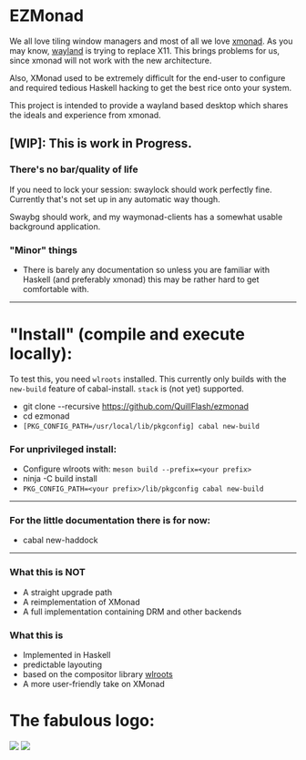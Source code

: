 # EZMonad

We all love tiling window managers and most of all we love [xmonad](https://github.com/xmonad/xmonad).
As you may know, [wayland](https://wayland.freedesktop.org/) is trying to replace X11. This brings problems for us, since xmonad will not work with the new architecture.

Also, XMonad used to be extremely difficult for the end-user to configure and required tedious Haskell hacking to get the best rice onto your system.

This project is intended to provide a wayland based desktop which shares the ideals and experience from xmonad.

## [WIP]: This is work in Progress.
### There's no bar/quality of life

If you need to lock your session: swaylock should work perfectly fine.
Currently that's not set up in any automatic way though.

Swaybg should work, and my waymonad-clients has a somewhat usable background application.

### "Minor" things

* There is barely any documentation so unless you are familiar with Haskell (and preferably xmonad) this may be rather hard to get comfortable with.

-----
# "Install" (compile and execute locally):

To test this, you need `wlroots` installed.
This currently only builds with the `new-build` feature of cabal-install. `stack` is (not yet) supported.

 * git clone --recursive https://github.com/QuillFlash/ezmonad
 * cd ezmonad
 * `[PKG_CONFIG_PATH=/usr/local/lib/pkgconfig] cabal new-build`
 
 ### For unprivileged install:
 * Configure wlroots with: `meson build --prefix=<your prefix>`
 * ninja -C build install
 * `PKG_CONFIG_PATH=<your prefix>/lib/pkgconfig cabal new-build`
 
 ---
### For the little documentation there is for now: 
 * cabal new-haddock

-----

### What this is NOT

* A straight upgrade path
* A reimplementation of XMonad
* A full implementation containing DRM and other backends

### What this is

* Implemented in Haskell
* predictable layouting
* based on the compositor library [wlroots](https://github.com/SirCmpwn/wlroots)
* A more user-friendly take on XMonad


# The fabulous logo:

<img src="./assets/logo-heavy.svg">
<img src="./assets/logo-light.svg">

